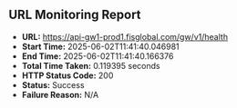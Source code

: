 ## URL Monitoring Report

- **URL:** https://api-gw1-prod1.fisglobal.com/gw/v1/health
- **Start Time:** 2025-06-02T11:41:40.046981
- **End Time:** 2025-06-02T11:41:40.166376
- **Total Time Taken:** 0.119395 seconds
- **HTTP Status Code:** 200
- **Status:** Success
- **Failure Reason:** N/A
